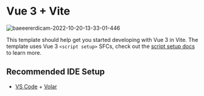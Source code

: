 # Vue 3 + Vite
![baeeererdicam-2022-10-20-13-33-01-446](https://user-images.githubusercontent.com/61247233/196929971-729556da-5ce0-4745-95bd-d126c3c5c348.gif)

This template should help get you started developing with Vue 3 in Vite. The template uses Vue 3 `<script setup>` SFCs, check out the [script setup docs](https://v3.vuejs.org/api/sfc-script-setup.html#sfc-script-setup) to learn more.

## Recommended IDE Setup

- [VS Code](https://code.visualstudio.com/) + [Volar](https://marketplace.visualstudio.com/items?itemName=Vue.volar)
